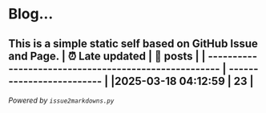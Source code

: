 # Blog...
This is a simple static self based on GitHub Issue and Page.
| :alarm_clock: Late updated                            | :page_facing_up: posts |
| ----------------------------------------------------- | ------------------------- |
|2025-03-18 04:12:59 | 23 |
---
*Powered by `issue2markdowns.py`*